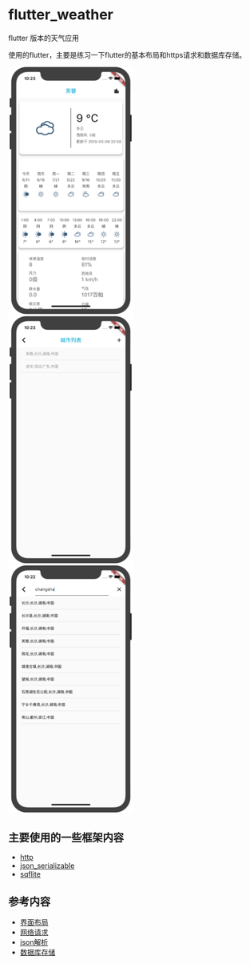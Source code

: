 # flutter_weather

flutter 版本的天气应用

使用的flutter，主要是练习一下flutter的基本布局和https请求和数据库存储。

<img src="img/1.png" alt="Drawing" width="250px" />   &nbsp;&nbsp;
<img src="img/2.png" alt="Drawing" width="250px" />   &nbsp;&nbsp;
<img src="img/3.png" alt="Drawing" width="250px" />   &nbsp;&nbsp;

## 主要使用的一些框架内容
* [http](https://pub.dartlang.org/packages/http) 
* [json_serializable](https://pub.dartlang.org/packages/json_serializable)
* [sqflite](https://pub.dartlang.org/packages/sqflite)

## 参考内容
* [界面布局](https://space.bilibili.com/72683969/channel/detail?cid=54640)
* [网络请求](http://flutter.link/2018/04/16/%E7%BD%91%E7%BB%9C%E6%93%8D%E4%BD%9C/)
* [json解析](https://www.jianshu.com/p/4210536124b1)
* [数据库存储](http://flutter.link/2018/04/13/Flutter%E4%B8%AD%E7%9A%84%E6%9C%AC%E5%9C%B0%E5%AD%98%E5%82%A8/)





